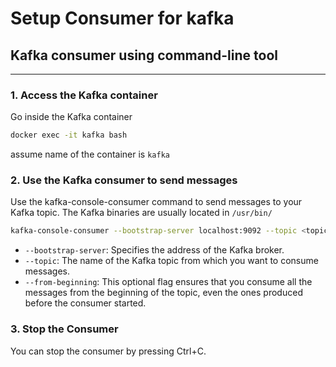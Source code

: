 # Setup Consumer for kafka

##  Kafka consumer using command-line tool
--------------------------------------------

### 1. Access the Kafka container
Go inside the Kafka container
```bash
docker exec -it kafka bash
```
assume name of the container is `kafka`

### 2. Use the Kafka consumer to send messages
Use the kafka-console-consumer command to send messages to your Kafka topic. The Kafka binaries are usually located in `/usr/bin/`

```bash
kafka-console-consumer --bootstrap-server localhost:9092 --topic <topic_name> --from-beginning --partition 0
```

- `--bootstrap-server`: Specifies the address of the Kafka broker.
- `--topic`: The name of the Kafka topic from which you want to consume messages.
- `--from-beginning`: This optional flag ensures that you consume all the messages from the beginning of the topic, even the ones produced before the consumer started.

### 3. Stop the Consumer
You can stop the consumer by pressing Ctrl+C.